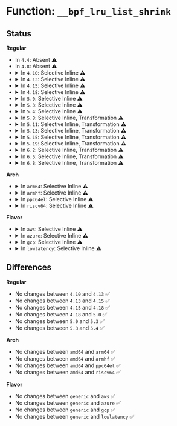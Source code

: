 # Function: <code>__bpf_lru_list_shrink</code>

## Status
<b>Regular</b>
<ul>
<li>
In <code>4.4</code>: Absent ⚠️
</li>
<li>
In <code>4.8</code>: Absent ⚠️
</li>
<li>
<details>
<summary>In <code>4.10</code>: Selective Inline ⚠️</summary>

```c
unsigned int __bpf_lru_list_shrink(struct bpf_lru *lru, struct bpf_lru_list *l, unsigned int tgt_nshrink, struct list_head *free_list, enum bpf_lru_list_type tgt_free_type);
```

**Collision:** Unique Static

**Inline:** Selective

**Transformation:** False

**Instances:**

```
In kernel/bpf/bpf_lru_list.c (ffffffff811963f0)
Location: kernel/bpf/bpf_lru_list.c:259
Inline: True
Direct callers:
  - kernel/bpf/bpf_lru_list.c:bpf_lru_pop_free
  - kernel/bpf/bpf_lru_list.c:bpf_lru_pop_free
```
**Symbols:**

```
ffffffff811963f0-ffffffff81196520: __bpf_lru_list_shrink (STB_LOCAL)
```
</details>
</li>
<li>
<details>
<summary>In <code>4.13</code>: Selective Inline ⚠️</summary>

```c
unsigned int __bpf_lru_list_shrink(struct bpf_lru *lru, struct bpf_lru_list *l, unsigned int tgt_nshrink, struct list_head *free_list, enum bpf_lru_list_type tgt_free_type);
```

**Collision:** Unique Static

**Inline:** Selective

**Transformation:** False

**Instances:**

```
In kernel/bpf/bpf_lru_list.c (ffffffff8119d8c0)
Location: kernel/bpf/bpf_lru_list.c:258
Inline: True
Direct callers:
  - kernel/bpf/bpf_lru_list.c:bpf_lru_pop_free
  - kernel/bpf/bpf_lru_list.c:bpf_lru_pop_free
```
**Symbols:**

```
ffffffff8119d8c0-ffffffff8119d9f5: __bpf_lru_list_shrink (STB_LOCAL)
```
</details>
</li>
<li>
<details>
<summary>In <code>4.15</code>: Selective Inline ⚠️</summary>

```c
unsigned int __bpf_lru_list_shrink(struct bpf_lru *lru, struct bpf_lru_list *l, unsigned int tgt_nshrink, struct list_head *free_list, enum bpf_lru_list_type tgt_free_type);
```

**Collision:** Unique Static

**Inline:** Selective

**Transformation:** False

**Instances:**

```
In kernel/bpf/bpf_lru_list.c (ffffffff811ad480)
Location: kernel/bpf/bpf_lru_list.c:258
Inline: True
Direct callers:
  - kernel/bpf/bpf_lru_list.c:bpf_lru_pop_free
  - kernel/bpf/bpf_lru_list.c:bpf_lru_pop_free
```
**Symbols:**

```
ffffffff811ad480-ffffffff811ad5bf: __bpf_lru_list_shrink (STB_LOCAL)
```
</details>
</li>
<li>
<details>
<summary>In <code>4.18</code>: Selective Inline ⚠️</summary>

```c
unsigned int __bpf_lru_list_shrink(struct bpf_lru *lru, struct bpf_lru_list *l, unsigned int tgt_nshrink, struct list_head *free_list, enum bpf_lru_list_type tgt_free_type);
```

**Collision:** Unique Static

**Inline:** Selective

**Transformation:** False

**Instances:**

```
In kernel/bpf/bpf_lru_list.c (ffffffff811c4a00)
Location: kernel/bpf/bpf_lru_list.c:258
Inline: True
Direct callers:
  - kernel/bpf/bpf_lru_list.c:bpf_lru_pop_free
  - kernel/bpf/bpf_lru_list.c:bpf_lru_pop_free
```
**Symbols:**

```
ffffffff811c4a00-ffffffff811c4b4a: __bpf_lru_list_shrink (STB_LOCAL)
```
</details>
</li>
<li>
<details>
<summary>In <code>5.0</code>: Selective Inline ⚠️</summary>

```c
unsigned int __bpf_lru_list_shrink(struct bpf_lru *lru, struct bpf_lru_list *l, unsigned int tgt_nshrink, struct list_head *free_list, enum bpf_lru_list_type tgt_free_type);
```

**Collision:** Unique Static

**Inline:** Selective

**Transformation:** False

**Instances:**

```
In kernel/bpf/bpf_lru_list.c (ffffffff811d65f0)
Location: kernel/bpf/bpf_lru_list.c:258
Inline: True
Direct callers:
  - kernel/bpf/bpf_lru_list.c:bpf_lru_pop_free
  - kernel/bpf/bpf_lru_list.c:bpf_lru_pop_free
```
**Symbols:**

```
ffffffff811d65f0-ffffffff811d673a: __bpf_lru_list_shrink (STB_LOCAL)
```
</details>
</li>
<li>
<details>
<summary>In <code>5.3</code>: Selective Inline ⚠️</summary>

```c
unsigned int __bpf_lru_list_shrink(struct bpf_lru *lru, struct bpf_lru_list *l, unsigned int tgt_nshrink, struct list_head *free_list, enum bpf_lru_list_type tgt_free_type);
```

**Collision:** Unique Static

**Inline:** Selective

**Transformation:** False

**Instances:**

```
In kernel/bpf/bpf_lru_list.c (ffffffff811eafc0)
Location: kernel/bpf/bpf_lru_list.c:255
Inline: True
Direct callers:
  - kernel/bpf/bpf_lru_list.c:bpf_lru_pop_free
  - kernel/bpf/bpf_lru_list.c:bpf_common_lru_pop_free
```
**Symbols:**

```
ffffffff811eafc0-ffffffff811eb103: __bpf_lru_list_shrink (STB_LOCAL)
```
</details>
</li>
<li>
<details>
<summary>In <code>5.4</code>: Selective Inline ⚠️</summary>

```c
unsigned int __bpf_lru_list_shrink(struct bpf_lru *lru, struct bpf_lru_list *l, unsigned int tgt_nshrink, struct list_head *free_list, enum bpf_lru_list_type tgt_free_type);
```

**Collision:** Unique Static

**Inline:** Selective

**Transformation:** False

**Instances:**

```
In kernel/bpf/bpf_lru_list.c (ffffffff811f7720)
Location: kernel/bpf/bpf_lru_list.c:255
Inline: True
Direct callers:
  - kernel/bpf/bpf_lru_list.c:bpf_lru_pop_free
  - kernel/bpf/bpf_lru_list.c:bpf_common_lru_pop_free
```
**Symbols:**

```
ffffffff811f7720-ffffffff811f7863: __bpf_lru_list_shrink (STB_LOCAL)
```
</details>
</li>
<li>
<details>
<summary>In <code>5.8</code>: Selective Inline, Transformation ⚠️</summary>

**Collision:** Unique Static

**Inline:** Selective

**Transformation:** True

**Instances:**

```
In kernel/bpf/bpf_lru_list.c (ffffffff8121b4b0)
Location: kernel/bpf/bpf_lru_list.c:255
Inline: True
Direct callers:
  - kernel/bpf/bpf_lru_list.c:bpf_percpu_lru_pop_free
  - kernel/bpf/bpf_lru_list.c:bpf_lru_list_pop_free_to_local
```
**Symbols:**

```
ffffffff8121b4b0-ffffffff8121b5dd: __bpf_lru_list_shrink.isra.0 (STB_LOCAL)
```
</details>
</li>
<li>
<details>
<summary>In <code>5.11</code>: Selective Inline, Transformation ⚠️</summary>

**Collision:** Unique Static

**Inline:** Selective

**Transformation:** True

**Instances:**

```
In kernel/bpf/bpf_lru_list.c (ffffffff8121e430)
Location: kernel/bpf/bpf_lru_list.c:255
Inline: True
Direct callers:
  - kernel/bpf/bpf_lru_list.c:bpf_percpu_lru_pop_free
  - kernel/bpf/bpf_lru_list.c:bpf_lru_list_pop_free_to_local
```
**Symbols:**

```
ffffffff8121e430-ffffffff8121e55d: __bpf_lru_list_shrink.isra.0 (STB_LOCAL)
```
</details>
</li>
<li>
<details>
<summary>In <code>5.13</code>: Selective Inline, Transformation ⚠️</summary>

**Collision:** Unique Static

**Inline:** Selective

**Transformation:** True

**Instances:**

```
In kernel/bpf/bpf_lru_list.c (ffffffff81221e20)
Location: kernel/bpf/bpf_lru_list.c:255
Inline: True
Direct callers:
  - kernel/bpf/bpf_lru_list.c:bpf_lru_pop_free
  - kernel/bpf/bpf_lru_list.c:bpf_lru_list_pop_free_to_local
```
**Symbols:**

```
ffffffff81221e20-ffffffff81221f4d: __bpf_lru_list_shrink.isra.0 (STB_LOCAL)
```
</details>
</li>
<li>
<details>
<summary>In <code>5.15</code>: Selective Inline, Transformation ⚠️</summary>

**Collision:** Unique Static

**Inline:** Selective

**Transformation:** True

**Instances:**

```
In kernel/bpf/bpf_lru_list.c (ffffffff81259900)
Location: kernel/bpf/bpf_lru_list.c:255
Inline: True
Direct callers:
  - kernel/bpf/bpf_lru_list.c:bpf_lru_pop_free
  - kernel/bpf/bpf_lru_list.c:bpf_lru_list_pop_free_to_local
```
**Symbols:**

```
ffffffff81259900-ffffffff81259a2d: __bpf_lru_list_shrink.isra.0 (STB_LOCAL)
```
</details>
</li>
<li>
<details>
<summary>In <code>5.19</code>: Selective Inline, Transformation ⚠️</summary>

**Collision:** Unique Static

**Inline:** Selective

**Transformation:** True

**Instances:**

```
In kernel/bpf/bpf_lru_list.c (ffffffff812a28d0)
Location: kernel/bpf/bpf_lru_list.c:255
Inline: True
Direct callers:
  - kernel/bpf/bpf_lru_list.c:bpf_lru_pop_free
  - kernel/bpf/bpf_lru_list.c:bpf_lru_list_pop_free_to_local
```
**Symbols:**

```
ffffffff812a28d0-ffffffff812a2a1c: __bpf_lru_list_shrink.isra.0 (STB_LOCAL)
```
</details>
</li>
<li>
<details>
<summary>In <code>6.2</code>: Selective Inline, Transformation ⚠️</summary>

**Collision:** Unique Static

**Inline:** Selective

**Transformation:** True

**Instances:**

```
In kernel/bpf/bpf_lru_list.c (ffffffff813003d0)
Location: kernel/bpf/bpf_lru_list.c:255
Inline: True
Direct callers:
  - kernel/bpf/bpf_lru_list.c:bpf_lru_pop_free
  - kernel/bpf/bpf_lru_list.c:bpf_lru_list_pop_free_to_local
```
**Symbols:**

```
ffffffff813003d0-ffffffff8130051c: __bpf_lru_list_shrink.isra.0 (STB_LOCAL)
```
</details>
</li>
<li>
<details>
<summary>In <code>6.5</code>: Selective Inline, Transformation ⚠️</summary>

**Collision:** Unique Static

**Inline:** Selective

**Transformation:** True

**Instances:**

```
In kernel/bpf/bpf_lru_list.c (ffffffff8132ef30)
Location: kernel/bpf/bpf_lru_list.c:260
Inline: True
Direct callers:
  - kernel/bpf/bpf_lru_list.c:bpf_lru_pop_free
  - kernel/bpf/bpf_lru_list.c:bpf_lru_list_pop_free_to_local
```
**Symbols:**

```
ffffffff8132ef30-ffffffff8132f07a: __bpf_lru_list_shrink.isra.0 (STB_LOCAL)
```
</details>
</li>
<li>
<details>
<summary>In <code>6.8</code>: Selective Inline, Transformation ⚠️</summary>

**Collision:** Unique Static

**Inline:** Selective

**Transformation:** True

**Instances:**

```
In kernel/bpf/bpf_lru_list.c (ffffffff81353450)
Location: kernel/bpf/bpf_lru_list.c:260
Inline: True
Direct callers:
  - kernel/bpf/bpf_lru_list.c:bpf_lru_pop_free
  - kernel/bpf/bpf_lru_list.c:bpf_lru_list_pop_free_to_local
```
**Symbols:**

```
ffffffff81353450-ffffffff8135359a: __bpf_lru_list_shrink.isra.0 (STB_LOCAL)
```
</details>
</li>
</ul>
<b>Arch</b>
<ul>
<li>
<details>
<summary>In <code>arm64</code>: Selective Inline ⚠️</summary>

```c
unsigned int __bpf_lru_list_shrink(struct bpf_lru *lru, struct bpf_lru_list *l, unsigned int tgt_nshrink, struct list_head *free_list, enum bpf_lru_list_type tgt_free_type);
```

**Collision:** Unique Static

**Inline:** Selective

**Transformation:** False

**Instances:**

```
In kernel/bpf/bpf_lru_list.c (ffff80001027c630)
Location: kernel/bpf/bpf_lru_list.c:255
Inline: True
Direct callers:
  - kernel/bpf/bpf_lru_list.c:bpf_lru_pop_free
  - kernel/bpf/bpf_lru_list.c:bpf_lru_pop_free
```
**Symbols:**

```
ffff80001027c630-ffff80001027c7b0: __bpf_lru_list_shrink (STB_LOCAL)
```
</details>
</li>
<li>
<details>
<summary>In <code>armhf</code>: Selective Inline ⚠️</summary>

```c
unsigned int __bpf_lru_list_shrink(struct bpf_lru *lru, struct bpf_lru_list *l, unsigned int tgt_nshrink, struct list_head *free_list, enum bpf_lru_list_type tgt_free_type);
```

**Collision:** Unique Static

**Inline:** Selective

**Transformation:** False

**Instances:**

```
In kernel/bpf/bpf_lru_list.c (c04ae240)
Location: kernel/bpf/bpf_lru_list.c:255
Inline: True
Direct callers:
  - kernel/bpf/bpf_lru_list.c:bpf_lru_pop_free
  - kernel/bpf/bpf_lru_list.c:bpf_common_lru_pop_free
```
**Symbols:**

```
c04ae240-c04ae390: __bpf_lru_list_shrink (STB_LOCAL)
```
</details>
</li>
<li>
<details>
<summary>In <code>ppc64el</code>: Selective Inline ⚠️</summary>

```c
unsigned int __bpf_lru_list_shrink(struct bpf_lru *lru, struct bpf_lru_list *l, unsigned int tgt_nshrink, struct list_head *free_list, enum bpf_lru_list_type tgt_free_type);
```

**Collision:** Unique Static

**Inline:** Selective

**Transformation:** False

**Instances:**

```
In kernel/bpf/bpf_lru_list.c (c000000000325f90)
Location: kernel/bpf/bpf_lru_list.c:255
Inline: True
Direct callers:
  - kernel/bpf/bpf_lru_list.c:bpf_lru_pop_free
  - kernel/bpf/bpf_lru_list.c:bpf_common_lru_pop_free
```
**Symbols:**

```
c000000000325f90-c0000000003261b8: __bpf_lru_list_shrink (STB_LOCAL)
```
</details>
</li>
<li>
<details>
<summary>In <code>riscv64</code>: Selective Inline ⚠️</summary>

```c
unsigned int __bpf_lru_list_shrink(struct bpf_lru *lru, struct bpf_lru_list *l, unsigned int tgt_nshrink, struct list_head *free_list, enum bpf_lru_list_type tgt_free_type);
```

**Collision:** Unique Static

**Inline:** Selective

**Transformation:** False

**Instances:**

```
In kernel/bpf/bpf_lru_list.c (ffffffe0001b3eec)
Location: kernel/bpf/bpf_lru_list.c:255
Inline: True
Direct callers:
  - kernel/bpf/bpf_lru_list.c:bpf_lru_pop_free
  - kernel/bpf/bpf_lru_list.c:bpf_common_lru_pop_free
```
**Symbols:**

```
ffffffe0001b3eec-ffffffe0001b3ff0: __bpf_lru_list_shrink (STB_LOCAL)
```
</details>
</li>
</ul>
<b>Flavor</b>
<ul>
<li>
<details>
<summary>In <code>aws</code>: Selective Inline ⚠️</summary>

```c
unsigned int __bpf_lru_list_shrink(struct bpf_lru *lru, struct bpf_lru_list *l, unsigned int tgt_nshrink, struct list_head *free_list, enum bpf_lru_list_type tgt_free_type);
```

**Collision:** Unique Static

**Inline:** Selective

**Transformation:** False

**Instances:**

```
In kernel/bpf/bpf_lru_list.c (ffffffff811efd40)
Location: kernel/bpf/bpf_lru_list.c:255
Inline: True
Direct callers:
  - kernel/bpf/bpf_lru_list.c:bpf_lru_pop_free
  - kernel/bpf/bpf_lru_list.c:bpf_common_lru_pop_free
```
**Symbols:**

```
ffffffff811efd40-ffffffff811efe83: __bpf_lru_list_shrink (STB_LOCAL)
```
</details>
</li>
<li>
<details>
<summary>In <code>azure</code>: Selective Inline ⚠️</summary>

```c
unsigned int __bpf_lru_list_shrink(struct bpf_lru *lru, struct bpf_lru_list *l, unsigned int tgt_nshrink, struct list_head *free_list, enum bpf_lru_list_type tgt_free_type);
```

**Collision:** Unique Static

**Inline:** Selective

**Transformation:** False

**Instances:**

```
In kernel/bpf/bpf_lru_list.c (ffffffff811e2a90)
Location: kernel/bpf/bpf_lru_list.c:255
Inline: True
Direct callers:
  - kernel/bpf/bpf_lru_list.c:bpf_lru_pop_free
  - kernel/bpf/bpf_lru_list.c:bpf_common_lru_pop_free
```
**Symbols:**

```
ffffffff811e2a90-ffffffff811e2bd3: __bpf_lru_list_shrink (STB_LOCAL)
```
</details>
</li>
<li>
<details>
<summary>In <code>gcp</code>: Selective Inline ⚠️</summary>

```c
unsigned int __bpf_lru_list_shrink(struct bpf_lru *lru, struct bpf_lru_list *l, unsigned int tgt_nshrink, struct list_head *free_list, enum bpf_lru_list_type tgt_free_type);
```

**Collision:** Unique Static

**Inline:** Selective

**Transformation:** False

**Instances:**

```
In kernel/bpf/bpf_lru_list.c (ffffffff811edb10)
Location: kernel/bpf/bpf_lru_list.c:255
Inline: True
Direct callers:
  - kernel/bpf/bpf_lru_list.c:bpf_lru_pop_free
  - kernel/bpf/bpf_lru_list.c:bpf_common_lru_pop_free
```
**Symbols:**

```
ffffffff811edb10-ffffffff811edc53: __bpf_lru_list_shrink (STB_LOCAL)
```
</details>
</li>
<li>
<details>
<summary>In <code>lowlatency</code>: Selective Inline ⚠️</summary>

```c
unsigned int __bpf_lru_list_shrink(struct bpf_lru *lru, struct bpf_lru_list *l, unsigned int tgt_nshrink, struct list_head *free_list, enum bpf_lru_list_type tgt_free_type);
```

**Collision:** Unique Static

**Inline:** Selective

**Transformation:** False

**Instances:**

```
In kernel/bpf/bpf_lru_list.c (ffffffff811fbfe0)
Location: kernel/bpf/bpf_lru_list.c:255
Inline: True
Direct callers:
  - kernel/bpf/bpf_lru_list.c:bpf_lru_pop_free
  - kernel/bpf/bpf_lru_list.c:bpf_common_lru_pop_free
```
**Symbols:**

```
ffffffff811fbfe0-ffffffff811fc123: __bpf_lru_list_shrink (STB_LOCAL)
```
</details>
</li>
</ul>

## Differences
<b>Regular</b>
<ul>
<li>
No changes between <code>4.10</code> and <code>4.13</code> ✅
</li>
<li>
No changes between <code>4.13</code> and <code>4.15</code> ✅
</li>
<li>
No changes between <code>4.15</code> and <code>4.18</code> ✅
</li>
<li>
No changes between <code>4.18</code> and <code>5.0</code> ✅
</li>
<li>
No changes between <code>5.0</code> and <code>5.3</code> ✅
</li>
<li>
No changes between <code>5.3</code> and <code>5.4</code> ✅
</li>
</ul>
<b>Arch</b>
<ul>
<li>
No changes between <code>amd64</code> and <code>arm64</code> ✅
</li>
<li>
No changes between <code>amd64</code> and <code>armhf</code> ✅
</li>
<li>
No changes between <code>amd64</code> and <code>ppc64el</code> ✅
</li>
<li>
No changes between <code>amd64</code> and <code>riscv64</code> ✅
</li>
</ul>
<b>Flavor</b>
<ul>
<li>
No changes between <code>generic</code> and <code>aws</code> ✅
</li>
<li>
No changes between <code>generic</code> and <code>azure</code> ✅
</li>
<li>
No changes between <code>generic</code> and <code>gcp</code> ✅
</li>
<li>
No changes between <code>generic</code> and <code>lowlatency</code> ✅
</li>
</ul>
